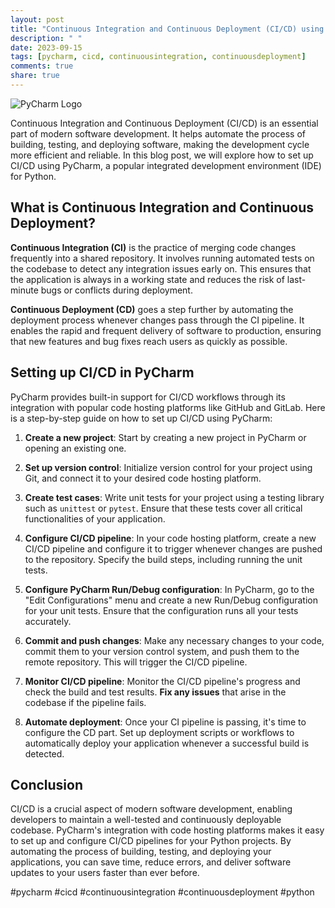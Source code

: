 ```yaml
---
layout: post
title: "Continuous Integration and Continuous Deployment (CI/CD) using PyCharm"
description: " "
date: 2023-09-15
tags: [pycharm, cicd, continuousintegration, continuousdeployment]
comments: true
share: true
---
```


![PyCharm Logo](https://www.jetbrains.com/pycharm/img/logo/pycharm_logo_400x400.svg)

Continuous Integration and Continuous Deployment (CI/CD) is an essential part of modern software development. It helps automate the process of building, testing, and deploying software, making the development cycle more efficient and reliable. In this blog post, we will explore how to set up CI/CD using PyCharm, a popular integrated development environment (IDE) for Python.

## What is Continuous Integration and Continuous Deployment?

**Continuous Integration (CI)** is the practice of merging code changes frequently into a shared repository. It involves running automated tests on the codebase to detect any integration issues early on. This ensures that the application is always in a working state and reduces the risk of last-minute bugs or conflicts during deployment.

**Continuous Deployment (CD)** goes a step further by automating the deployment process whenever changes pass through the CI pipeline. It enables the rapid and frequent delivery of software to production, ensuring that new features and bug fixes reach users as quickly as possible.

## Setting up CI/CD in PyCharm

PyCharm provides built-in support for CI/CD workflows through its integration with popular code hosting platforms like GitHub and GitLab. Here is a step-by-step guide on how to set up CI/CD using PyCharm:

1. **Create a new project**: Start by creating a new project in PyCharm or opening an existing one.

2. **Set up version control**: Initialize version control for your project using Git, and connect it to your desired code hosting platform.

3. **Create test cases**: Write unit tests for your project using a testing library such as `unittest` or `pytest`. Ensure that these tests cover all critical functionalities of your application.

4. **Configure CI/CD pipeline**: In your code hosting platform, create a new CI/CD pipeline and configure it to trigger whenever changes are pushed to the repository. Specify the build steps, including running the unit tests.

5. **Configure PyCharm Run/Debug configuration**: In PyCharm, go to the "Edit Configurations" menu and create a new Run/Debug configuration for your unit tests. Ensure that the configuration runs all your tests accurately.

6. **Commit and push changes**: Make any necessary changes to your code, commit them to your version control system, and push them to the remote repository. This will trigger the CI/CD pipeline.

7. **Monitor CI/CD pipeline**: Monitor the CI/CD pipeline's progress and check the build and test results. **Fix any issues** that arise in the codebase if the pipeline fails.

8. **Automate deployment**: Once your CI pipeline is passing, it's time to configure the CD part. Set up deployment scripts or workflows to automatically deploy your application whenever a successful build is detected.

## Conclusion

CI/CD is a crucial aspect of modern software development, enabling developers to maintain a well-tested and continuously deployable codebase. PyCharm's integration with code hosting platforms makes it easy to set up and configure CI/CD pipelines for your Python projects. By automating the process of building, testing, and deploying your applications, you can save time, reduce errors, and deliver software updates to your users faster than ever before.

#pycharm #cicd #continuousintegration #continuousdeployment #python